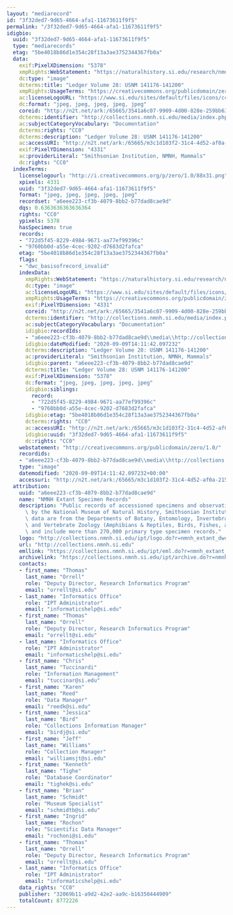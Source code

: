 ```yaml
---
layout: "mediarecord"
id: "3f32ded7-9d65-4664-afa1-11673611f9f5"
permalink: "/3f32ded7-9d65-4664-afa1-11673611f9f5"
idigbio:
  uuid: "3f32ded7-9d65-4664-afa1-11673611f9f5"
  type: "mediarecords"
  etag: "5be4018b86d1e354c28f13a3ae3752344367fb0a"
  data:
    exif:PixelXDimension: "5378"
    xmpRights:WebStatement: "https://naturalhistory.si.edu/research/nmnh-collections/museum-collections-policies"
    dc:type: "image"
    dcterms:title: "Ledger Volume 28: USNM 141176-141200"
    xmpRights:UsageTerms: "https://creativecommons.org/publicdomain/zero/1.0/"
    ac:licenseLogoURL: "https://www.si.edu/sites/default/files/icons/cc0.svg"
    dc:format: "jpeg, jpeg, jpeg, jpeg, jpeg"
    coreid: "http://n2t.net/ark:/65665/3541a6c07-9909-4d00-828e-259bb6387e36"
    dcterms:identifier: "http://collections.nmnh.si.edu/media/index.php?irn=14679570"
    ac:subjectCategoryVocabulary: "Documentation"
    dcterms:rights: "CC0"
    dcterms:description: "Ledger Volume 28: USNM 141176-141200"
    ac:accessURI: "http://n2t.net/ark:/65665/m3c1d103f2-31c4-4d52-af0a-215273f3f555"
    exif:PixelYDimension: "4331"
    ac:providerLiteral: "Smithsonian Institution, NMNH, Mammals"
    dc:rights: "CC0"
  indexTerms:
    licenselogourl: "http://i.creativecommons.org/p/zero/1.0/88x31.png"
    xpixels: 4331
    uuid: "3f32ded7-9d65-4664-afa1-11673611f9f5"
    format: "jpeg, jpeg, jpeg, jpeg, jpeg"
    recordset: "a6eee223-cf3b-4079-8bb2-b77dad8cae9d"
    dqs: 0.6363636363636364
    rights: "CC0"
    ypixels: 5378
    hasSpecimen: true
    records:
    - "722d5f45-8229-4984-9671-aa77ef99396c"
    - "9760bb0d-a55e-4cec-9202-d7683d2fafca"
    etag: "5be4018b86d1e354c28f13a3ae3752344367fb0a"
    flags:
    - "dwc_basisofrecord_invalid"
    indexData:
      xmpRights:WebStatement: "https://naturalhistory.si.edu/research/nmnh-collections/museum-collections-policies"
      dc:type: "image"
      ac:licenseLogoURL: "https://www.si.edu/sites/default/files/icons/cc0.svg"
      xmpRights:UsageTerms: "https://creativecommons.org/publicdomain/zero/1.0/"
      exif:PixelYDimension: "4331"
      coreid: "http://n2t.net/ark:/65665/3541a6c07-9909-4d00-828e-259bb6387e36"
      dcterms:identifier: "http://collections.nmnh.si.edu/media/index.php?irn=14679570"
      ac:subjectCategoryVocabulary: "Documentation"
      idigbio:recordIds:
      - "a6eee223-cf3b-4079-8bb2-b77dad8cae9d\\media\\http://collections.nmnh.si.edu/media/index.php?irn=14679570"
      idigbio:dateModified: "2020-09-09T14:11:42.097232"
      dcterms:description: "Ledger Volume 28: USNM 141176-141200"
      ac:providerLiteral: "Smithsonian Institution, NMNH, Mammals"
      idigbio:parent: "a6eee223-cf3b-4079-8bb2-b77dad8cae9d"
      dcterms:title: "Ledger Volume 28: USNM 141176-141200"
      exif:PixelXDimension: "5378"
      dc:format: "jpeg, jpeg, jpeg, jpeg, jpeg"
      idigbio:siblings:
        record:
        - "722d5f45-8229-4984-9671-aa77ef99396c"
        - "9760bb0d-a55e-4cec-9202-d7683d2fafca"
      idigbio:etag: "5be4018b86d1e354c28f13a3ae3752344367fb0a"
      dcterms:rights: "CC0"
      ac:accessURI: "http://n2t.net/ark:/65665/m3c1d103f2-31c4-4d52-af0a-215273f3f555"
      idigbio:uuid: "3f32ded7-9d65-4664-afa1-11673611f9f5"
      dc:rights: "CC0"
    webstatement: "http://creativecommons.org/publicdomain/zero/1.0/"
    recordids:
    - "a6eee223-cf3b-4079-8bb2-b77dad8cae9d\\media\\http://collections.nmnh.si.edu/media/index.php?irn=14679570"
    type: "image"
    datemodified: "2020-09-09T14:11:42.097232+00:00"
    accessuri: "http://n2t.net/ark:/65665/m3c1d103f2-31c4-4d52-af0a-215273f3f555"
  attribution:
    uuid: "a6eee223-cf3b-4079-8bb2-b77dad8cae9d"
    name: "NMNH Extant Specimen Records"
    description: "Public records of accessioned specimens and observations curated\
      \ by the National Museum of Natural History, Smithsonian Institution. These\
      \ data are from the Departments of Botany, Entomology, Invertebrate Zoology\
      \ and Vertebrate Zoology (Amphibians & Reptiles, Birds, Fishes, and Mammals)\
      \ and include more than 270,000 primary type specimen records."
    logo: "http://collections.nmnh.si.edu/ipt/logo.do?r=nmnh_extant_dwc-a"
    url: "http://collections.nmnh.si.edu"
    emllink: "https://collections.nmnh.si.edu/ipt/eml.do?r=nmnh_extant_dwc-a"
    archivelink: "https://collections.nmnh.si.edu/ipt/archive.do?r=nmnh_extant_dwc-a"
    contacts:
    - first_name: "Thomas"
      last_name: "Orrell"
      role: "Deputy Director, Research Informatics Program"
      email: "orrellt@si.edu"
    - last_name: "Informatics Office"
      role: "IPT Administrator"
      email: "informaticshelp@si.edu"
    - first_name: "Thomas"
      last_name: "Orrell"
      role: "Deputy Director, Research Informatics Program"
      email: "orrellt@si.edu"
    - last_name: "Informatics Office"
      role: "IPT Administrator"
      email: "informaticshelp@si.edu"
    - first_name: "Chris"
      last_name: "Tuccinardi"
      role: "Information Management"
      email: "tuccinar@si.edu"
    - first_name: "Karen"
      last_name: "Reed"
      role: "Data Manager"
      email: "reedk@si.edu"
    - first_name: "Jessica"
      last_name: "Bird"
      role: "Collections Information Manager"
      email: "birdj@si.edu"
    - first_name: "Jeff"
      last_name: "Williams"
      role: "Collection Manager"
      email: "williamsjt@si.edu"
    - first_name: "Kenneth"
      last_name: "Tighe"
      role: "Database Coordinator"
      email: "tighek@si.edu"
    - first_name: "Brian"
      last_name: "Schmidt"
      role: "Museum Specialist"
      email: "schmidtb@si.edu"
    - first_name: "Ingrid"
      last_name: "Rochon"
      role: "Scientific Data Manager"
      email: "rochoni@si.edu"
    - first_name: "Thomas"
      last_name: "Orrell"
      role: "Deputy Director, Research Informatics Program"
      email: "orrellt@si.edu"
    - last_name: "Informatics Office"
      role: "IPT Administrator"
      email: "informaticshelp@si.edu"
    data_rights: "CC0"
    publisher: "32069b11-a9d2-42e2-aa9c-b16350444909"
    totalCount: 8772226
---
```

